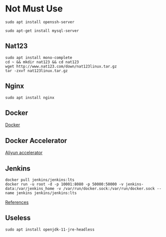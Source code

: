 # Not Must Use

    sudo apt install openssh-server

    sudo apt-get install mysql-server

## Nat123

    sudo apt install mono-complete
    cd ~ && mkdir nat123 && cd nat123
    wget http://www.nat123.com/down/nat123linux.tar.gz
    tar -zxvf nat123linux.tar.gz

## Nginx 

    sudo apt install nginx
    
## Docker

[Docker](./softwares/docker/README.md)

## Docker Accelerator

[Aliyun accelerator](https://cr.console.aliyun.com/cn-hangzhou/instances/mirrors)

## Jenkins

    docker pull jenkins/jenkins:lts
    docker run -u root -d -p 10001:8080 -p 50000:50000 -v jenkins-data:/var/jenkins_home -v /var/run/docker.sock:/var/run/docker.sock --name jenkins jenkins/jenkins:lts

    
[References](./softwares/jenkins/README.md)    


## Useless

    sudo apt install openjdk-11-jre-headless
